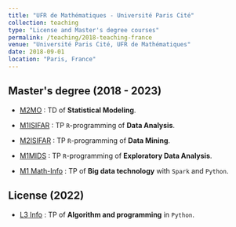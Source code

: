 ```yaml
---
title: "UFR de Mathématiques - Université Paris Cité"
collection: teaching
type: "License and Master's degree courses"
permalink: /teaching/2018-teaching-france
venue: "Université Paris Cité, UFR de Mathématiques"
date: 2018-09-01
location: "Paris, France"
---
```


## Master's degree (2018 - 2023)

- [M2MO](https://masterfinance.math.univ-paris-diderot.fr/) : TD of **Statistical Modeling**.

- [M1ISIFAR](https://master.math.u-paris.fr/annee/m1-isifar/) : TP `R`-programming of **Data Analysis**.

- [M2ISIFAR](https://master.math.u-paris.fr/annee/m2-isifar/) : TP `R`-programming of **Data Mining**.

- [M1MIDS](https://master.math.u-paris.fr/annee/m1-mi/) : TP `R`-programming of **Exploratory Data Analysis**.

- [M1 Math-Info](https://master.math.u-paris.fr/modules/m1mi-big-data/) : TP of **Big data technology** with `Spark` and `Python`.

## License (2022)

- [L3 Info](https://odf.u-paris.fr/fr/offre-de-formation/licence-XA/sciences-technologies-sante-STS/informatique-K2VO937D/licence-informatique-parcours-informatique-generale-JRKM8J1B.html) : TP of **Algorithm and programming** in `Python`.

<!-- 
Courses (Khmer)
===========

- [Introduction to Machine Learning](https://hassothea.github.io/MLcourses/index.html)

- [FPB - Machine Learning Course](https://hassothea.github.io/FPB_ML_course/index.html)

-->


